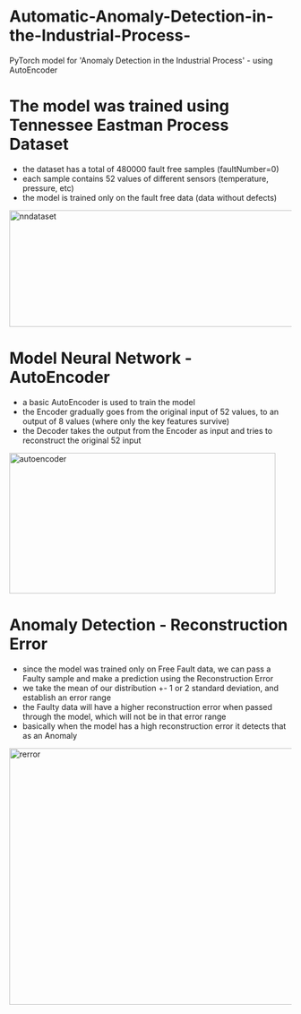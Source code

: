 # Automatic-Anomaly-Detection-in-the-Industrial-Process-
PyTorch model for 'Anomaly Detection in the Industrial Process' - using AutoEncoder 

# The model was trained using Tennessee Eastman Process Dataset
 * the dataset has a total of 480000 fault free samples (faultNumber=0)
 * each sample contains 52 values of different sensors (temperature, pressure, etc)
 * the model is trained only on the fault free data (data without defects)

<img width="1412" height="208" alt="nndataset" src="https://github.com/user-attachments/assets/eae53bc7-7748-47ee-b251-875bac0de258" />


# Model Neural Network - AutoEncoder
 * a basic AutoEncoder is used to train the model
 * the Encoder gradually goes from the original input of 52 values, to an output of 8 values (where only the key features survive)
 * the Decoder takes the output from the Encoder as input and tries to reconstruct the original 52 input

<img width="475" height="251" alt="autoencoder" src="https://github.com/user-attachments/assets/23de4e4e-7fc5-4a59-9bf7-261c8f44b769" />


# Anomaly Detection - Reconstruction Error
 * since the model was trained only on Free Fault data, we can pass a Faulty sample and make a prediction using the Reconstruction Error
 * we take the mean of our distribution +- 1 or 2 standard deviation, and establish an error range
 * the Faulty data will have a higher reconstruction error when passed through the model, which will not be in that error range
 * basically when the model has a high reconstruction error it detects that as an Anomaly

<img width="618" height="458" alt="rerror" src="https://github.com/user-attachments/assets/a5930237-e062-493e-9b46-07b1ba8d2901" />
